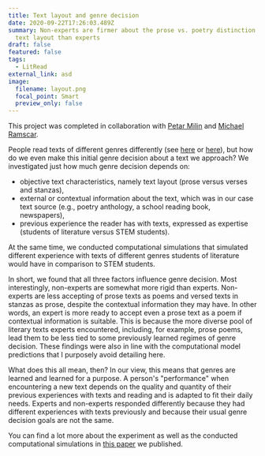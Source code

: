 ```yaml
---
title: Text layout and genre decision
date: 2020-09-22T17:26:03.489Z
summary: Non-experts are firmer about the prose vs. poetry distinction based on
  text layout than experts
draft: false
featured: false
tags:
  - LitRead
external_link: asd
image:
  filename: layout.png
  focal_point: Smart
  preview_only: false
---
```

This project was completed in collaboration with [Petar Milin](https://www.birmingham.ac.uk/staff/profiles/languages/milin-petar.aspx) and [Michael Ramscar](https://scholar.google.com/citations?hl=en&user=c-s96ooAAAAJ&view_op=list_works&sortby=pubdate).

People read texts of different genres differently (see [here](https://psycnet.apa.org/record/1995-39571-001) or [here](https://www.sciencedirect.com/science/article/abs/pii/S0304422X98000114)), but how do we even make this initial genre decision about a text we approach? We investigated just how much genre decision depends on:

* objective text characteristics, namely text layout (prose versus verses and stanzas),
* external or contextual information about the text, which was in our case text source (e.g., poetry anthology, a school reading book, newspapers),
* previous experience the reader has with texts, expressed as expertise (students of literature versus STEM students).

At the same time, we conducted computational simulations that simulated different experience with texts of different genres students of literature would have in comparison to STEM students.

In short, we found that all three factors influence genre decision. Most interestingly, non-experts are somewhat more rigid than experts. Non-experts are less accepting of prose texts as poems and versed texts in stanzas as prose, despite the contextual information they may have. In other words, an expert is more ready to accept even a prose text as a poem if contextual information is suitable. This is because the more diverse pool of literary texts experts encountered, including, for example, prose poems, lead them to be less tied to some previously learned regimes of genre decision. These findings were also in line with the computational model predictions that I purposely avoid detailing here.

What does this all mean, then? In our view, this means that genres are learned and learned for a purpose. A person's "performance" when encountering a new text depends on the quality and quantity of their previous experiences with texts and reading and is adapted to fit their daily needs. Experts and non-experts responded differently because they had different experiences with texts previously and because their usual genre decision goals are not the same.

You can find a lot more about the experiment as well as the conducted computational simulations in [this paper](https://benjamins.com/catalog/ssol.19020.mil) we published.